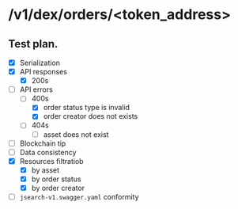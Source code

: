 # /v1/dex/orders/<token_address>

## Test plan.

* [x] Serialization
* [x] API responses
    * [x] 200s
* [ ] API errors
    * [ ] 400s
        * [x] order status type is invalid
        * [x] order creator does not exists
    * [ ] 404s
        * [ ] asset does not exist
* [ ] Blockchain tip
* [ ] Data consistency
* [x] Resources filtratiob
    * [x] by asset
    * [x] by order status
    * [x] by order creator
* [ ] `jsearch-v1.swagger.yaml` conformity
